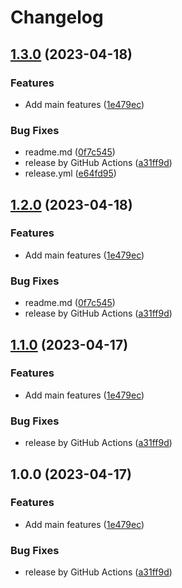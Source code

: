# Changelog

## [1.3.0](https://github.com/soberhacker/obsidian-telegram-sync/compare/v1.2.0...1.3.0) (2023-04-18)


### Features

* Add main features ([1e479ec](https://github.com/soberhacker/obsidian-telegram-sync/commit/1e479ecffb9b4a9ad3414405e887c551cdffc67e))


### Bug Fixes

* readme.md ([0f7c545](https://github.com/soberhacker/obsidian-telegram-sync/commit/0f7c545a41ebcc3379899becaddaeb20ea08683a))
* release by GitHub Actions ([a31ff9d](https://github.com/soberhacker/obsidian-telegram-sync/commit/a31ff9dae1f2e9eab540f07a1df2c0434248d3f5))
* release.yml ([e64fd95](https://github.com/soberhacker/obsidian-telegram-sync/commit/e64fd95b7d5832f468ba0c8d4dbd8dccb2d087d9))

## [1.2.0](https://github.com/soberhacker/obsidian-telegram-sync/compare/v1.1.0...1.2.0) (2023-04-18)


### Features

* Add main features ([1e479ec](https://github.com/soberhacker/obsidian-telegram-sync/commit/1e479ecffb9b4a9ad3414405e887c551cdffc67e))


### Bug Fixes

* readme.md ([0f7c545](https://github.com/soberhacker/obsidian-telegram-sync/commit/0f7c545a41ebcc3379899becaddaeb20ea08683a))
* release by GitHub Actions ([a31ff9d](https://github.com/soberhacker/obsidian-telegram-sync/commit/a31ff9dae1f2e9eab540f07a1df2c0434248d3f5))

## [1.1.0](https://github.com/soberhacker/obsidian-telegram-sync/compare/v1.0.0...1.1.0) (2023-04-17)


### Features

* Add main features ([1e479ec](https://github.com/soberhacker/obsidian-telegram-sync/commit/1e479ecffb9b4a9ad3414405e887c551cdffc67e))


### Bug Fixes

* release by GitHub Actions ([a31ff9d](https://github.com/soberhacker/obsidian-telegram-sync/commit/a31ff9dae1f2e9eab540f07a1df2c0434248d3f5))

## 1.0.0 (2023-04-17)


### Features

* Add main features ([1e479ec](https://github.com/soberhacker/obsidian-telegram-sync/commit/1e479ecffb9b4a9ad3414405e887c551cdffc67e))


### Bug Fixes

* release by GitHub Actions ([a31ff9d](https://github.com/soberhacker/obsidian-telegram-sync/commit/a31ff9dae1f2e9eab540f07a1df2c0434248d3f5))
